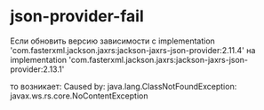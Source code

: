 # json-provider-fail

Если обновить версию зависимости с
    implementation 'com.fasterxml.jackson.jaxrs:jackson-jaxrs-json-provider:2.11.4'
    на
    implementation 'com.fasterxml.jackson.jaxrs:jackson-jaxrs-json-provider:2.13.1'
    
то возникает: Caused by: java.lang.ClassNotFoundException: javax.ws.rs.core.NoContentException
